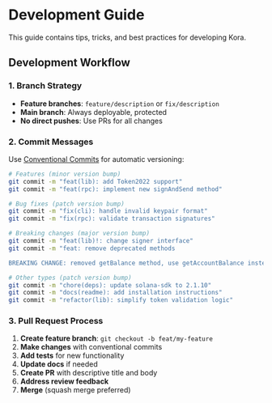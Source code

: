 # Development Guide

This guide contains tips, tricks, and best practices for developing Kora.

## Development Workflow

### 1. Branch Strategy
- **Feature branches**: `feature/description` or `fix/description`
- **Main branch**: Always deployable, protected
- **No direct pushes**: Use PRs for all changes

### 2. Commit Messages
Use [Conventional Commits](https://www.conventionalcommits.org/) for automatic versioning:

```bash
# Features (minor version bump)
git commit -m "feat(lib): add Token2022 support"
git commit -m "feat(rpc): implement new signAndSend method"

# Bug fixes (patch version bump)  
git commit -m "fix(cli): handle invalid keypair format"
git commit -m "fix(rpc): validate transaction signatures"

# Breaking changes (major version bump)
git commit -m "feat(lib)!: change signer interface"
git commit -m "feat: remove deprecated methods

BREAKING CHANGE: removed getBalance method, use getAccountBalance instead"

# Other types (patch version bump)
git commit -m "chore(deps): update solana-sdk to 2.1.10"
git commit -m "docs(readme): add installation instructions"
git commit -m "refactor(lib): simplify token validation logic"
```

### 3. Pull Request Process
1. **Create feature branch**: `git checkout -b feat/my-feature`
2. **Make changes** with conventional commits
3. **Add tests** for new functionality
4. **Update docs** if needed
5. **Create PR** with descriptive title and body
6. **Address review feedback**
7. **Merge** (squash merge preferred)